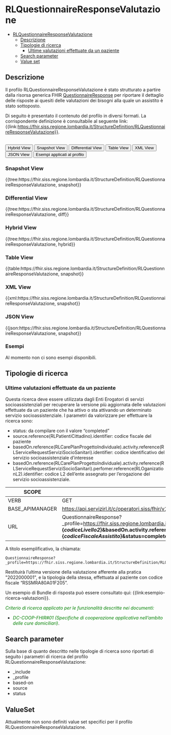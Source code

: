 # RLQuestionnaireResponseValutazione

- [RLQuestionnaireResponseValutazione](#rlquestionnaireresponsevalutazione)
  - [Descrizione](#descrizione)
  - [Tipologie di ricerca](#tipologie-di-ricerca)
    - [Ultime valutazioni effettuate da un paziente](#ultime-valutazioni-effettuate-da-un-paziente)
  - [Search parameter](#search-parameter)
  - [Value set](#value-set)


## Descrizione
Il profilo RLQuestionnaireResponseValutazione è stato strutturato a partire dalla risorsa generica FHIR [QuestionnaireResponse](http://hl7.org/fhir/R4/questionnaireresponse.html) per riportare il dettaglio delle risposte ai quesiti delle valutazioni dei bisogni alla quale un assistito è stato sottoposto.

Di seguito è presentato il contenuto del profilo in diversi formati. La corrispondente definizione è consultabile al seguente link: {{link:https://fhir.siss.regione.lombardia.it/StructureDefinition/RLQuestionnaireResponseValutazione}}.

<br>
<div class="tab">
  <button class="tablinks active" onclick="openTab(event, 'Hybrid View')">Hybrid View</button>
  <button class="tablinks" onclick="openTab(event, 'Snapshot View')">Snapshot View</button>
  <button class="tablinks" onclick="openTab(event, 'Differential View')">Differential View</button>
  <button class="tablinks" onclick="openTab(event, 'Table View')">Table View</button>
  <button class="tablinks" onclick="openTab(event, 'XML View')">XML View</button>
  <button class="tablinks" onclick="openTab(event, 'JSON View')">JSON View</button>
  <button class="tablinks" onclick="openTab(event, 'Esempi')">Esempi applicati al profilo</button>
</div>

<div id="Snapshot View" class="tabcontent">
  <h3>Snapshot View</h3>
{{tree:https://fhir.siss.regione.lombardia.it/StructureDefinition/RLQuestionnaireResponseValutazione, snapshot}}
</div>

<div id="Differential View" class="tabcontent">
  <h3>Differential View</h3>
{{tree:https://fhir.siss.regione.lombardia.it/StructureDefinition/RLQuestionnaireResponseValutazione, diff}}
</div>

<div id="Hybrid View" class="tabcontent"  style="display:block">
  <h3>Hybrid View</h3>
{{tree:https://fhir.siss.regione.lombardia.it/StructureDefinition/RLQuestionnaireResponseValutazione, hybrid}}
</div>

<div id="Table View" class="tabcontent">
  <h3>Table View</h3>
{{table:https://fhir.siss.regione.lombardia.it/StructureDefinition/RLQuestionnaireResponseValutazione, snapshot}}
</div>

<div id="XML View" class="tabcontent">
  <h3>XML View</h3>
{{xml:https://fhir.siss.regione.lombardia.it/StructureDefinition/RLQuestionnaireResponseValutazione, snapshot}}
</div>

<div id="JSON View" class="tabcontent">
  <h3>JSON View</h3>
{{json:https://fhir.siss.regione.lombardia.it/StructureDefinition/RLQuestionnaireResponseValutazione, snapshot}}
</div>

<div id="Esempi" class="tabcontent">
  <h3>Esempi</h3>
Al momento non ci sono esempi disponibili. 
<br>
</div>

<!-- ===================================================FINE SEZIONE=================================================== -->

## Tipologie di ricerca

### Ultime valutazioni effettuate da un paziente

Questa ricerca deve essere utilizzata dagli Enti Erogatori di servizi socioassistenziali per recuperare la versione più aggiornata delle valutazioni effettuate da un paziente che ha attivo o sta attivando un determinato servizio socioassistenziale.
 I parametri da valorizzare per effettuare la ricerca sono:
-	status: da compilare con il valore “completed” 
-	source.reference(RLPatientiCittadino).identifier: codice fiscale del paziente 
-	basedOn.reference(RLCarePlanProgettoIndividuale).activity.reference(RLServiceRequestServiziSocioSanitari).identifier: codice identificativo del servizio socioassistenziale d’interesse
-	basedOn.reference(RLCarePlanProgettoIndividuale).activity.reference(RLServiceRequestServiziSocioSanitari).perfomer.reference(RLOganizationL2).identifier: codice L2 dell’ente assegnato per l’erogazione del servizio socioassistenziale.

|     SCOPE    |Ultime valutazioni effettuate da un paziente|
|---|---|
| VERB | GET |
| BASE_APIMANAGER | https://api.servizirl.it/c/operatori.siss/fhir/v1.0.0/npri |
| URL | QuestionnaireResponse?_profile=https://fhir.siss.regione.lombardia.it/StructureDefinition/RLQuestionnaireResponseValutazione<b>&basedOn.activity.reference.code.coding.code=CDOM<b>&basedOn.activity.reference.performer.identifier=\{_codiceLivello2_\}<b>&basedOn.activity.reference.identifier=\{_numeroPratica_\}<b>&source.identifier=\{_codiceFiscaleAssistito_\}<b>&status=completed<b>&_include=QuestionnaireResponse:questionnaire<b>&_include=QuestionnaireResponse:extension.esitoValutazione |

A titolo esemplificativo, la chiamata: 

    QuestionnaireResponse?_profile=https://fhir.siss.regione.lombardia.it/StructureDefinition/RLQuestionnaireResponseValutazione&basedOn:CarePlan.activity.reference.code.coding.code=CDOM&basedOn:CarePlan.activity.reference.performer.identifier=03014300&basedOn.activity.reference.identifier=2022000001&source.identifier=RSSMRA80A01F205&status=completed&_include=QuestionnaireResponse:questionnaire&_include=QuestionnaireResponse:extension.esitoValutazione

Restituirà l’ultima versione della valutazione afferente alla pratica "2022000001", e la tipologia della stessa, effettuata al paziente con codice fiscale “RSSMRA80A01F205”.

Un esempio di Bundle di risposta può essere consultato qui: {{link:esempio-ricerca-valutazioni}}.

<em><font style="color:green">
_Criterio di ricerca applicato per le funzionalità descritte nei documenti:_
- _DC-COOP-FHIR#01 (Specifiche di cooperazione applicativa nell’ambito delle cure domiciliari)_</font></em>.
<!-- ===================================================FINE SEZIONE=================================================== -->

## Search parameter
Sulla base di quanto descritto nelle tipologie di ricerca sono riportati di seguito i parametri di ricerca del profilo  RLQuestionnaireResponseValutazione: 
- _include
- _profile
- based-on
- source
- status

<!-- ===================================================FINE SEZIONE=================================================== -->

## ValueSet

Attualmente non sono definiti value set specifici per il profilo RLQuestionnaireResponseValutazione.